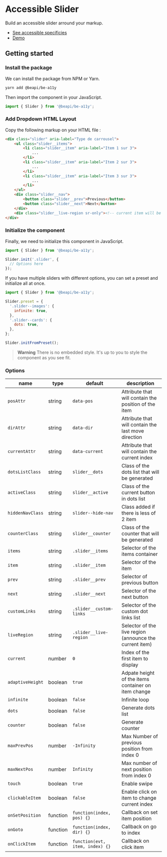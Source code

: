 # Accessible Slider

Build an accessible slider arround your markup.

* [See accessible specificies](https://www.w3.org/WAI/ARIA/apg/patterns/carousel/)
* [Demo](https://codepen.io/beapi/pen/GRYEzJo)

## Getting started

### Install the package

We can install the package from NPM or Yarn.

```bash
yarn add @beapi/be-a11y
```

Then import the component in your JavaScript.

```js
import { Slider } from '@beapi/be-a11y';
```

### Add Dropdown HTML Layout

Copy the following markup on your HTML file :

```html
<div class="slider" aria-label="Type de carrousel">
    <ul class="slider__items">
        <li class="slider__item" aria-label="Item 1 sur 3">
            ...
        </li>
        <li class="slider__item" aria-label="Item 2 sur 3">
            ...
        </li>
        <li class="slider__item" aria-label="Item 3 sur 3">
            ...
        </li>
    </ul>
    <div class="slider__nav">
        <button class="slider__prev">Previous</button>
        <button class="slider__next">Next</button>
    </div>
    <div class="slider__live-region sr-only"><!-- current item will be announced here based on item aria-label --></div>
</div>
```

### Initialize the component

Finally, we need to initialize this component in JavaScript.

```js
import { Slider } from '@beapi/be-a11y';

Slider.init('.slider', {
  // Options here
});
```

If you have multiple sliders with different options, you can set a preset and initialize all at once.

```js
import { Slider } from '@beapi/be-a11y';

Slider.preset = {
  '.slider--images': {
    infinite: true,
  },
  '.slider--cards': {
    dots: true,
  },
};

Slider.initFromPreset();
```

> **Warning**
> There is no embedded style. It's up to you to style the component as you see fit.

### Options

| name                 | type                      | default                         | description                                             |
|----------------------|---------------------------|---------------------------------|---------------------------------------------------------|
| `posAttr`            | string                    | `data-pos`                      | Attribute that will contain the position of the item    |
| `dirAttr`            | string                    | `data-dir`                      | Attribute that will contain the last move direction     |
| `currentAttr`        | string                    | `data-current`                  | Attribute that will contain the current index           |
| `dotsListClass`      | string                    | `slider__dots`              | Class of the dots list that will be generated           |
| `activeClass`        | string                    | `slider__active`            | Class of the current button in dots list                |
| `hiddenNavClass`     | string                    | `slider--hide-nav`          | Class added if there is less of 2 item                  |
| `counterClass`       | string                    | `slider__counter`           | Class of the counter that will be generated             |
| `items`              | string                    | `.slider__items`            | Selector of the items container                         |
| `item`               | string                    | `.slider__item`             | Selector of the item                                    |
| `prev`               | string                    | `.slider__prev`             | Selector of previous button                             |
| `next`               | string                    | `.slider__next`             | Selector of the next button                             |
| `customLinks`        | string                    | `.slider__custom-links`     | Selector of the custom dot links list                   |
| `liveRegion`         | string                    | `.slider__live-region`      | Selector of the live region (announce the current item) |
| `current`            | number                    | `0`                             | Index of the first item to display                      |
| `adaptiveHeight`     | boolean                   | `true`                          | Adpate height of the items container on item change     |
| `infinite`           | boolean                   | `false`                         | Infinite loop                                           |
| `dots`               | boolean                   | `false`                         | Generate dots list                                      |
| `counter`            | boolean                   | `false`                         | Generate counter                                        |
| `maxPrevPos`         | number                    | `-Infinity`                     | Max Number of previous position from index 0            |
| `maxNextPos`         | number                    | `Infinity`                      | Max number of next position from index 0                |
| `touch`              | boolean                   | `true`                          | Enable swipe                                            |
| `clickableItem`      | boolean                   | `false`                         | Enable click on item to change current index            |
| `onSetPosition`      | function                  | `function(index, pos) {}`       | Callback on set item position                           |
| `onGoto`             | function                  | `function(index, dir) {}`       | Callback on go to index                                 |
| `onClickItem`        | function                  | `function(evt, item, index) {}` | Callback on click item                                  |
